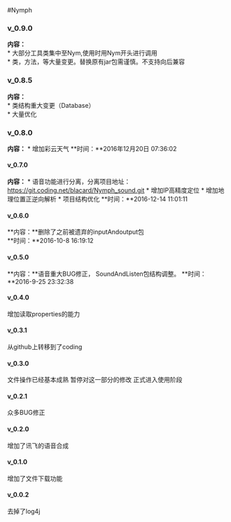 #Nymph 

### v_0.9.0
**内容：**  
	* 大部分工具类集中至Nym,使用时用Nym开头进行调用  
	* 类，方法，等大量变更。替换原有jar包需谨慎。不支持向后兼容  

### v_0.8.5
**内容：**  
	* 类结构重大变更（Database）  
	* 大量优化  

### v_0.8.0
**内容：**
	* 增加彩云天气
**时间：**2016年12月20日 07:36:02

#### v_0.7.0
**内容：**
	* 语音功能进行分离，分离项目地址：https://git.coding.net/blacard/Nymph_sound.git
	* 增加IP高精度定位
	* 增加地理位置正逆向解析
	* 项目结构优化
**时间：**2016-12-14 11:01:11

#### v_0.6.0  
**内容：**删除了之前被遗弃的inputAndoutput包  
**时间：**2016-10-8 16:19:12


#### v_0.5.0  
**内容：**语音重大BUG修正，
SoundAndListen包结构调整。
**时间：**2016-9-25 23:32:38

#### v_0.4.0
增加读取properties的能力

#### v_0.3.1
从github上转移到了coding

#### v_0.3.0
文件操作已经基本成熟
暂停对这一部分的修改
正式进入使用阶段

#### v_0.2.1
众多BUG修正

#### v_0.2.0
增加了讯飞的语音合成 

#### v_0.1.0
增加了文件下载功能 

#### v_0.0.2
去掉了log4j